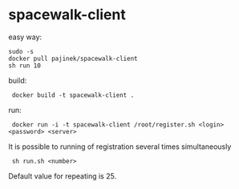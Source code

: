 # spacewalk-client

easy way:

```
sudo -s
docker pull pajinek/spacewalk-client
sh run 10
```

build:

```
 docker build -t spacewalk-client .
```
run:

```
 docker run -i -t spacewalk-client /root/register.sh <login> <password> <server>
```

It is possible to running of registration several times simultaneously

```
 sh run.sh <number>
```
Default value for repeating is 25.
